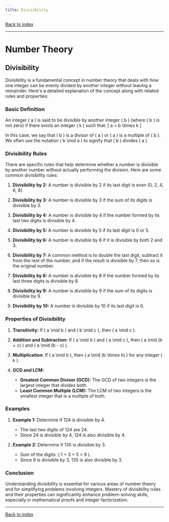 ```yaml
---
title: Divisibility
---
```


[Back to index](index.html)

---
# Number Theory
## Divisibility

Divisibility is a fundamental concept in number theory that deals with how one integer can be evenly divided by another integer without leaving a remainder. Here's a detailed explanation of the concept along with related rules and properties:

### Basic Definition
An integer \( a \) is said to be divisible by another integer \( b \) (where \( b \) is not zero) if there exists an integer \( k \) such that:
\[ a = b \times k \]

In this case, we say that \( b \) is a divisor of \( a \) or \( a \) is a multiple of \( b \). We often use the notation \( b \mid a \) to signify that \( b \) divides \( a \).

### Divisibility Rules
There are specific rules that help determine whether a number is divisible by another number without actually performing the division. Here are some common divisibility rules:

1. **Divisibility by 2:** A number is divisible by 2 if its last digit is even (0, 2, 4, 6, 8).

2. **Divisibility by 3:** A number is divisible by 3 if the sum of its digits is divisible by 3.

3. **Divisibility by 4:** A number is divisible by 4 if the number formed by its last two digits is divisible by 4.

4. **Divisibility by 5:** A number is divisible by 5 if its last digit is 0 or 5.

5. **Divisibility by 6:** A number is divisible by 6 if it is divisible by both 2 and 3.

6. **Divisibility by 7:** A common method is to double the last digit, subtract it from the rest of the number, and if the result is divisible by 7, then so is the original number.

7. **Divisibility by 8:** A number is divisible by 8 if the number formed by its last three digits is divisible by 8.

8. **Divisibility by 9:** A number is divisible by 9 if the sum of its digits is divisible by 9.

9. **Divisibility by 10:** A number is divisible by 10 if its last digit is 0.

### Properties of Divisibility

1. **Transitivity:** If \( a \mid b \) and \( b \mid c \), then \( a \mid c \).

2. **Addition and Subtraction:** If \( a \mid b \) and \( a \mid c \), then \( a \mid (b + c) \) and \( a \mid (b - c) \).

3. **Multiplication:** If \( a \mid b \), then \( a \mid (b \times k) \) for any integer \( k \).

4. **GCD and LCM:**
   - **Greatest Common Divisor (GCD):** The GCD of two integers is the largest integer that divides both.
   - **Least Common Multiple (LCM):** The LCM of two integers is the smallest integer that is a multiple of both.

### Examples

1. **Example 1:** Determine if 124 is divisible by 4.
   - The last two digits of 124 are 24.
   - Since 24 is divisible by 4, 124 is also divisible by 4.

2. **Example 2:** Determine if 135 is divisible by 3.
   - Sum of the digits: \( 1 + 3 + 5 = 9 \).
   - Since 9 is divisible by 3, 135 is also divisible by 3.

### Conclusion
Understanding divisibility is essential for various areas of number theory and for simplifying problems involving integers. Mastery of divisibility rules and their properties can significantly enhance problem-solving skills, especially in mathematical proofs and integer factorization.

---
[Back to index](index.html)
